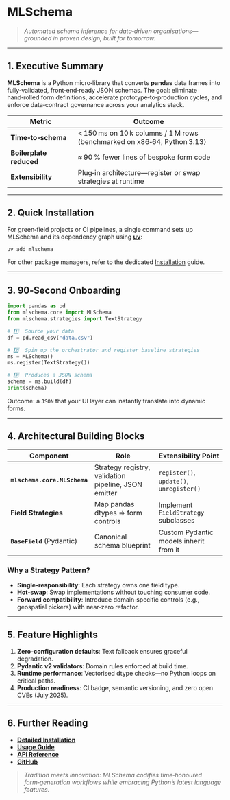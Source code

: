 # MLSchema

> *Automated schema inference for data‑driven organisations—grounded in proven design, built for tomorrow.*

---

## 1. Executive Summary

**MLSchema** is a Python micro‑library that converts **pandas** data frames into fully‑validated, front‑end‑ready JSON schemas. The goal: eliminate hand‑rolled form definitions, accelerate prototype‑to‑production cycles, and enforce data‑contract governance across your analytics stack.

| Metric                  | Outcome                                                                  |
| ----------------------- | ------------------------------------------------------------------------ |
| **Time‑to‑schema**      | < 150 ms on 10 k columns / 1 M rows (benchmarked on x86‑64, Python 3.13) |
| **Boilerplate reduced** | ≈ 90 % fewer lines of bespoke form code                                  |
| **Extensibility**       | Plug‑in architecture—register or swap strategies at runtime              |

---

## 2. Quick Installation

For green‑field projects or CI pipelines, a single command sets up MLSchema and its dependency graph using **[uv](https://docs.astral.sh/uv/)**:

```bash
uv add mlschema
```

For other package managers, refer to the dedicated [Installation](installation.md) guide.

---

## 3. 90‑Second Onboarding

```python
import pandas as pd
from mlschema.core import MLSchema
from mlschema.strategies import TextStrategy

# 1️⃣  Source your data
df = pd.read_csv("data.csv")

# 2️⃣  Spin up the orchestrator and register baseline strategies
ms = MLSchema()
ms.register(TextStrategy())

# 3️⃣  Produces a JSON schema
schema = ms.build(df)
print(schema)
```

Outcome: a `JSON` that your UI layer can instantly translate into dynamic forms.

---

## 4. Architectural Building Blocks

| Component                    | Role                                                 | Extensibility Point                      |
| ---------------------------- | ---------------------------------------------------- | ---------------------------------------- |
| **`mlschema.core.MLSchema`** | Strategy registry, validation pipeline, JSON emitter | `register()`, `update()`, `unregister()` |
| **Field Strategies**         | Map pandas dtypes ⇒ form controls                    | Implement `FieldStrategy` subclasses     |
| **`BaseField`** (Pydantic)   | Canonical schema blueprint                           | Custom Pydantic models inherit from it   |

### Why a Strategy Pattern?

* **Single‑responsibility**: Each strategy owns one field type.
* **Hot‑swap**: Swap implementations without touching consumer code.
* **Forward compatibility**: Introduce domain‑specific controls (e.g., geospatial pickers) with near‑zero refactor.

---

## 5. Feature Highlights

1. **Zero‑configuration defaults**: Text fallback ensures graceful degradation.
2. **Pydantic v2 validators**: Domain rules enforced at build time.
3. **Runtime performance**: Vectorised dtype checks—no Python loops on critical paths.
4. **Production readiness**: CI badge, semantic versioning, and zero open CVEs (July 2025).

---

## 6. Further Reading

* **[Detailed Installation](installation.md)**
* **[Usage Guide](usage.md)**
* **[API Reference](reference.md)**
* **[GitHub](https://github.com/UlloaSP/mlschema)**

> *Tradition meets innovation: MLSchema codifies time‑honoured form‑generation workflows while embracing Python’s latest language features.*
